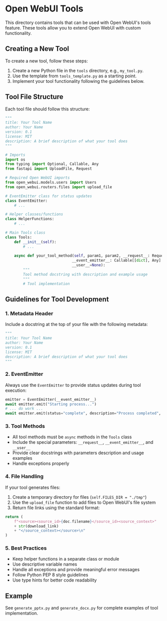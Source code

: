 # Open WebUI Tools

This directory contains tools that can be used with Open WebUI's tools feature. These tools allow you to extend Open WebUI with custom functionality.

## Creating a New Tool

To create a new tool, follow these steps:

1. Create a new Python file in the `tools` directory, e.g., `my_tool.py`.
2. Use the template from `tools_template.py` as a starting point.
3. Implement your tool functionality following the guidelines below.

## Tool File Structure

Each tool file should follow this structure:

```python
"""
title: Your Tool Name
author: Your Name
version: 0.1
license: MIT
description: A brief description of what your tool does
"""

# Imports
import os
from typing import Optional, Callable, Any
from fastapi import UploadFile, Request

# Required Open WebUI imports
from open_webui.models.users import Users
from open_webui.routers.files import upload_file

# EventEmitter class for status updates
class EventEmitter:
    # ...

# Helper classes/functions
class HelperFunctions:
    # ...

# Main Tools class
class Tools:
    def __init__(self):
        # ...
    
    async def your_tool_method(self, param1, param2, __request__: Request, 
                              __event_emitter__: Callable[[dict], Any] = None, 
                              __user__=None):
        """
        Tool method docstring with description and example usage
        """
        # Tool implementation
```

## Guidelines for Tool Development

### 1. Metadata Header

Include a docstring at the top of your file with the following metadata:

```python
"""
title: Your Tool Name
author: Your Name
version: 0.1
license: MIT
description: A brief description of what your tool does
"""
```

### 2. EventEmitter

Always use the `EventEmitter` to provide status updates during tool execution:

```python
emitter = EventEmitter(__event_emitter__)
await emitter.emit("Starting process...")
# ... do work ...
await emitter.emit(status="complete", description="Process completed", done=True)
```

### 3. Tool Methods

- All tool methods must be `async` methods in the `Tools` class
- Include the special parameters: `__request__`, `__event_emitter__`, and `__user__`
- Provide clear docstrings with parameters description and usage examples
- Handle exceptions properly

### 4. File Handling

If your tool generates files:

1. Create a temporary directory for files (`self.FILES_DIR = "./tmp"`)
2. Use the `upload_file` function to add files to Open WebUI's file system
3. Return file links using the standard format:

```python
return (
    f"<source><source_id>{doc.filename}</source_id><source_context>" 
    + str(download_link)
    + "</source_context></source>\n"
)
```

### 5. Best Practices

- Keep helper functions in a separate class or module
- Use descriptive variable names
- Handle all exceptions and provide meaningful error messages
- Follow Python PEP 8 style guidelines
- Use type hints for better code readability

## Example

See `generate_pptx.py` and `generate_docx.py` for complete examples of tool implementation.
